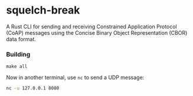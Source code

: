 # squelch-break
A Rust CLI for sending and receiving Constrained Application Protocol (CoAP) 
messages using the Concise Binary Object Representation (CBOR) data format.


### Building
`make all`

Now in another terminal, use `nc` to send a UDP message:
```bash
nc -u 127.0.0.1 8080
```